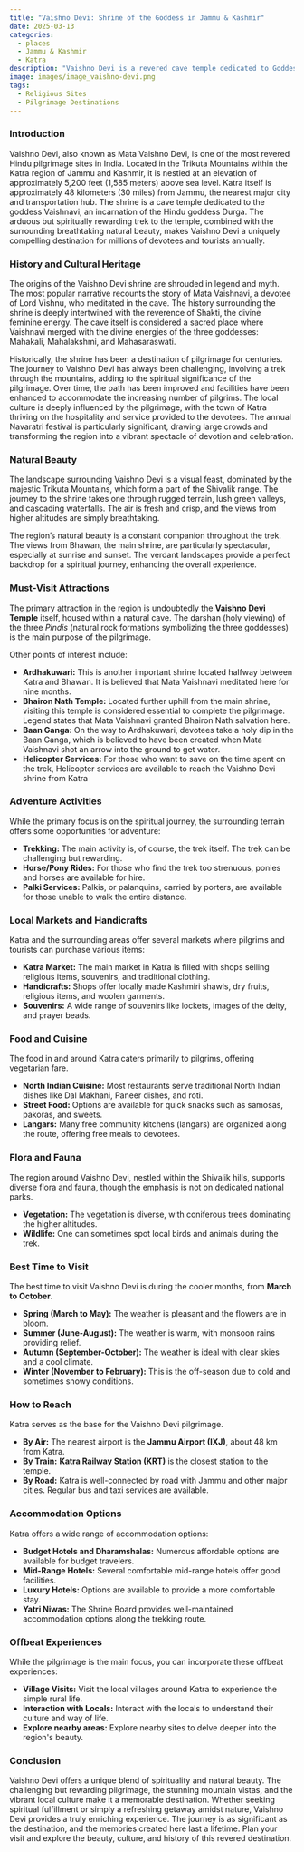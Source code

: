 ```yaml
---
title: "Vaishno Devi: Shrine of the Goddess in Jammu & Kashmir"
date: 2025-03-13
categories:
  - places
  - Jammu & Kashmir
  - Katra
description: "Vaishno Devi is a revered cave temple dedicated to Goddess Vaishnavi, nestled in the Trikona Hills near Katra, Jammu & Kashmir. It is one of India's most significant pilgrimage sites, attracting devotees who ascend through the holy town of Kailashnath. The shrine is celebrated for its spiritual significance and breathtaking mountainous vistas."
image: images/image_vaishno-devi.png
tags: 
  - Religious Sites
  - Pilgrimage Destinations
---
```



### **Introduction**

Vaishno Devi, also known as Mata Vaishno Devi, is one of the most revered Hindu pilgrimage sites in India. Located in the Trikuta Mountains within the Katra region of Jammu and Kashmir, it is nestled at an elevation of approximately 5,200 feet (1,585 meters) above sea level. Katra itself is approximately 48 kilometers (30 miles) from Jammu, the nearest major city and transportation hub. The shrine is a cave temple dedicated to the goddess Vaishnavi, an incarnation of the Hindu goddess Durga. The arduous but spiritually rewarding trek to the temple, combined with the surrounding breathtaking natural beauty, makes Vaishno Devi a uniquely compelling destination for millions of devotees and tourists annually.

### **History and Cultural Heritage**

The origins of the Vaishno Devi shrine are shrouded in legend and myth. The most popular narrative recounts the story of Mata Vaishnavi, a devotee of Lord Vishnu, who meditated in the cave. The history surrounding the shrine is deeply intertwined with the reverence of Shakti, the divine feminine energy. The cave itself is considered a sacred place where Vaishnavi merged with the divine energies of the three goddesses: Mahakali, Mahalakshmi, and Mahasaraswati.



Historically, the shrine has been a destination of pilgrimage for centuries. The journey to Vaishno Devi has always been challenging, involving a trek through the mountains, adding to the spiritual significance of the pilgrimage. Over time, the path has been improved and facilities have been enhanced to accommodate the increasing number of pilgrims. The local culture is deeply influenced by the pilgrimage, with the town of Katra thriving on the hospitality and service provided to the devotees. The annual Navaratri festival is particularly significant, drawing large crowds and transforming the region into a vibrant spectacle of devotion and celebration.

### **Natural Beauty**

The landscape surrounding Vaishno Devi is a visual feast, dominated by the majestic Trikuta Mountains, which form a part of the Shivalik range. The journey to the shrine takes one through rugged terrain, lush green valleys, and cascading waterfalls. The air is fresh and crisp, and the views from higher altitudes are simply breathtaking.



The region’s natural beauty is a constant companion throughout the trek. The views from Bhawan, the main shrine, are particularly spectacular, especially at sunrise and sunset. The verdant landscapes provide a perfect backdrop for a spiritual journey, enhancing the overall experience.

### **Must-Visit Attractions**

The primary attraction in the region is undoubtedly the **Vaishno Devi Temple** itself, housed within a natural cave. The darshan (holy viewing) of the three *Pindis* (natural rock formations symbolizing the three goddesses) is the main purpose of the pilgrimage.



Other points of interest include:

*   **Ardhakuwari:** This is another important shrine located halfway between Katra and Bhawan. It is believed that Mata Vaishnavi meditated here for nine months.
*   **Bhairon Nath Temple:** Located further uphill from the main shrine, visiting this temple is considered essential to complete the pilgrimage. Legend states that Mata Vaishnavi granted Bhairon Nath salvation here.
*   **Baan Ganga:** On the way to Ardhakuwari, devotees take a holy dip in the Baan Ganga, which is believed to have been created when Mata Vaishnavi shot an arrow into the ground to get water.
*   **Helicopter Services:** For those who want to save on the time spent on the trek, Helicopter services are available to reach the Vaishno Devi shrine from Katra

### **Adventure Activities**

While the primary focus is on the spiritual journey, the surrounding terrain offers some opportunities for adventure:

*   **Trekking:** The main activity is, of course, the trek itself. The trek can be challenging but rewarding.
*   **Horse/Pony Rides:** For those who find the trek too strenuous, ponies and horses are available for hire.
*   **Palki Services:** Palkis, or palanquins, carried by porters, are available for those unable to walk the entire distance.

### **Local Markets and Handicrafts**

Katra and the surrounding areas offer several markets where pilgrims and tourists can purchase various items:

*   **Katra Market:** The main market in Katra is filled with shops selling religious items, souvenirs, and traditional clothing.
*   **Handicrafts:** Shops offer locally made Kashmiri shawls, dry fruits, religious items, and woolen garments.
*   **Souvenirs:** A wide range of souvenirs like lockets, images of the deity, and prayer beads.

### **Food and Cuisine**

The food in and around Katra caters primarily to pilgrims, offering vegetarian fare.

*   **North Indian Cuisine:** Most restaurants serve traditional North Indian dishes like Dal Makhani, Paneer dishes, and roti.
*   **Street Food:** Options are available for quick snacks such as samosas, pakoras, and sweets.
*   **Langars:** Many free community kitchens (langars) are organized along the route, offering free meals to devotees.

### **Flora and Fauna**

The region around Vaishno Devi, nestled within the Shivalik hills, supports diverse flora and fauna, though the emphasis is not on dedicated national parks.

*   **Vegetation:** The vegetation is diverse, with coniferous trees dominating the higher altitudes.
*   **Wildlife:** One can sometimes spot local birds and animals during the trek.

### **Best Time to Visit**

The best time to visit Vaishno Devi is during the cooler months, from **March to October**.

*   **Spring (March to May):** The weather is pleasant and the flowers are in bloom.
*   **Summer (June-August):** The weather is warm, with monsoon rains providing relief.
*   **Autumn (September-October):** The weather is ideal with clear skies and a cool climate.
*   **Winter (November to February):** This is the off-season due to cold and sometimes snowy conditions.

### **How to Reach**

Katra serves as the base for the Vaishno Devi pilgrimage.

*   **By Air:** The nearest airport is the **Jammu Airport (IXJ)**, about 48 km from Katra.
*   **By Train:** **Katra Railway Station (KRT)** is the closest station to the temple.
*   **By Road:** Katra is well-connected by road with Jammu and other major cities. Regular bus and taxi services are available.

### **Accommodation Options**

Katra offers a wide range of accommodation options:

*   **Budget Hotels and Dharamshalas:** Numerous affordable options are available for budget travelers.
*   **Mid-Range Hotels:** Several comfortable mid-range hotels offer good facilities.
*   **Luxury Hotels:** Options are available to provide a more comfortable stay.
*   **Yatri Niwas:** The Shrine Board provides well-maintained accommodation options along the trekking route.

### **Offbeat Experiences**

While the pilgrimage is the main focus, you can incorporate these offbeat experiences:

*   **Village Visits:** Visit the local villages around Katra to experience the simple rural life.
*   **Interaction with Locals:** Interact with the locals to understand their culture and way of life.
*   **Explore nearby areas:** Explore nearby sites to delve deeper into the region's beauty.

### **Conclusion**

Vaishno Devi offers a unique blend of spirituality and natural beauty. The challenging but rewarding pilgrimage, the stunning mountain vistas, and the vibrant local culture make it a memorable destination. Whether seeking spiritual fulfillment or simply a refreshing getaway amidst nature, Vaishno Devi provides a truly enriching experience. The journey is as significant as the destination, and the memories created here last a lifetime. Plan your visit and explore the beauty, culture, and history of this revered destination.


